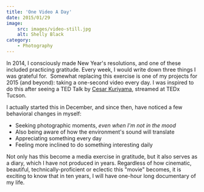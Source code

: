 ```yaml
---
title: 'One Video A Day'
date: 2015/01/29
image:
    src: images/video-still.jpg
    alt: Shelly Black
category:
    - Photography
---
```


In 2014, I consciously made New Year's resolutions, and one of these included practicing gratitude. Every week, I would write down three things I was grateful for.  Somewhat replacing this exercise is one of my projects for 2015 (and beyond): taking a one-second video every day. I was inspired to do this after seeing a TED Talk by [Cesar Kuriyama](http://www.ted.com/talks/cesar_kuriyama_one_second_every_day), streamed at TEDx Tucson.

I actually started this in December, and since then, have noticed a few behavioral changes in myself:

-   Seeking photographic moments, _even when I'm not in the mood_
-   Also being aware of how the environment's sound will translate
-   Appreciating something every day
-   Feeling more inclined to do something interesting daily

Not only has this become a media exercise in gratitude, but it also serves as a diary, which I have not produced in years. Regardless of how cinematic, beautiful, technically-proficient or eclectic this "movie" becomes, it is exciting to know that in ten years, I will have one-hour long documentary of my life.
